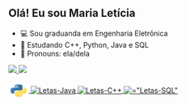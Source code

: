 ## Olá! Eu sou Maria Letícia
- :computer: Sou graduanda em Engenharia Eletrônica
- :floppy_disk: Estudando C++, Python, Java e SQL
- :minidisc: Pronouns: ela/dela


<div>
  <a href="https://beacons.ai/letasbulhas">
  <img height ="150cm" src = "https://github-readme-stats.vercel.app/api?username=letasbulhas&show_icons=true&theme=dracula&include_all_commits=true&count_private=true"/>
  <img height ="150cm" src = "https://github-readme-stats.vercel.app/api/top-langs/?username=letasbulhas&layout=compact&langs_count=16&theme=dracula"/>
    </div>

  <div style="display: inline_block"><br>
  <img align="center" alt="Rafa-Python" height="30" width="40" src="https://raw.githubusercontent.com/devicons/devicon/master/icons/python/python-original.svg">
  <img align="center" alt="Letas-Java" height="30" width="40" src="https://cdn.jsdelivr.net/gh/devicons/devicon/icons/java/java-original.svg" />
  <img align="center" alt="Letas-C++" heigh="30" width="40" src="https://cdn.jsdelivr.net/gh/devicons/devicon/icons/cplusplus/cplusplus-original.svg" />
  <img align="center" alt=="Letas-SQL" heigh="30" width="40" src="https://cdn.jsdelivr.net/gh/devicons/devicon/icons/mysql/mysql-original.svg" />
  </div>
          
 
          
  
           
          
          
  <!--
**letasbulhas/letasbulhas** is a ✨ _special_ ✨ repository because its `README.md` (this file) appears on your GitHub profile

